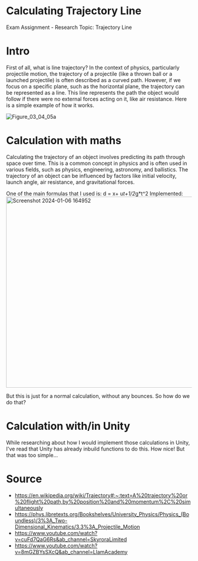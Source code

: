 # Calculating Trajectory Line
Exam Assignment - Research Topic: Trajectory Line

# Intro
First of all, what is line trajectory?
In the context of physics, particularly projectile motion, the trajectory of a projectile (like a thrown ball or a launched projectile) is often described as a curved path. However, if we focus on a specific plane, such as the horizontal plane, the trajectory can be represented as a line. This line represents the path the object would follow if there were no external forces acting on it, like air resistance.
Here is a simple example of how it works.

![Figure_03_04_05a](https://github.com/SebaTheProgrammer/Trajectory/assets/119673781/79dcda9c-a632-436a-91c1-dd4469235330)


# Calculation with maths
Calculating the trajectory of an object involves predicting its path through space over time. This is a common concept in physics and is often used in various fields, such as physics, engineering, astronomy, and ballistics. The trajectory of an object can be influenced by factors like initial velocity, launch angle, air resistance, and gravitational forces.

One of the main formulas that I used is: d = x+ u*t+1/2*g*t^2
Implemented:
<img width="517" alt="Screenshot 2024-01-06 164952" src="https://github.com/SebaTheProgrammer/Trajectory/assets/119673781/e0913bd7-c83b-4ea1-9dbf-fa059b791d2b">

But this is just for a normal calculation, without any bounces. So how do we do that?



# Calculation with/in Unity
While researching about how I would implement those calculations in Unity, I've read that Unity has already inbuild functions to do this. How nice! But that was too simple...

# Source
* https://en.wikipedia.org/wiki/Trajectory#:~:text=A%20trajectory%20or%20flight%20path,by%20position%20and%20momentum%2C%20simultaneously
* https://phys.libretexts.org/Bookshelves/University_Physics/Physics_(Boundless)/3%3A_Two-Dimensional_Kinematics/3.3%3A_Projectile_Motion
* https://www.youtube.com/watch?v=cuFd7QaG6Rs&ab_channel=SkyroraLimited
* https://www.youtube.com/watch?v=8mGZBYsSXcQ&ab_channel=LlamAcademy
